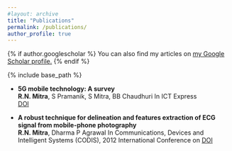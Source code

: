 ```yaml
---
#layout: archive
title: "Publications"
permalink: /publications/
author_profile: true
---
```


{% if author.googlescholar %}
  You can also find my articles on <u><a href="{{author.googlescholar}}">my Google Scholar profile</a>.</u>
{% endif %}

{% include base_path %}

* **5G mobile technology: A survey**  
  **R.N. Mitra**, S Pramanik, S Mitra, BB Chaudhuri
  In ICT Express  
  [DOI](https://www.sciencedirect.com/science/article/pii/S2405959515300503)  


* **A robust technique for delineation and features extraction of ECG signal from mobile-phone photography**  
  **R.N. Mitra**, Dharma P Agrawal
  In Communications, Devices and Intelligent Systems (CODIS), 2012 International Conference on 
  [DOI](https://ieeexplore.ieee.org/abstract/document/6422151/)  
